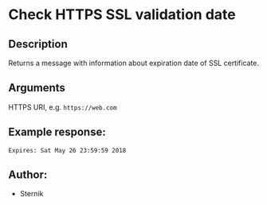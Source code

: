 # Check HTTPS SSL validation date

## Description

Returns a message with information about expiration date of SSL certificate.

## Arguments

HTTPS URI, e.g. `https://web.com`

## Example response:

```
Expires: Sat May 26 23:59:59 2018
```

## Author:
  * Sternik
